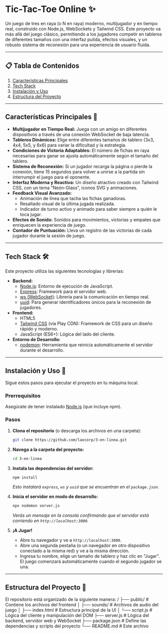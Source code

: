 # Tic-Tac-Toe Online ✨

Un juego de tres en raya (o N en raya) moderno, multijugador y en tiempo real, construido con Node.js, WebSockets y Tailwind CSS. Este proyecto va más allá del juego clásico, permitiendo a los jugadores competir en tableros de diferentes tamaños con una interfaz pulida, efectos visuales, y un robusto sistema de reconexión para una experiencia de usuario fluida.

---

## 📋 Tabla de Contenidos
1. [Características Principales](#características-principales-)
2. [Tech Stack](#tech-stack-)
3. [Instalación y Uso](#instalación-y-uso-)
4. [Estructura del Proyecto](#estructura-del-proyecto-)

---

## **Características Principales** 🚀

* **Multijugador en Tiempo Real:** Juega con un amigo en diferentes dispositivos a través de una conexión WebSocket de baja latencia.
* **Tableros Dinámicos:** Elige entre diferentes tamaños de tablero (3x3, 4x4, 5x5, y 6x6) para variar la dificultad y la estrategia.
* **Condiciones de Victoria Adaptables:** El número de fichas en raya necesarias para ganar se ajusta automáticamente según el tamaño del tablero.
* **Sistema de Reconexión:** Si un jugador recarga la página o pierde la conexión, tiene 15 segundos para volver a unirse a la partida sin interrumpir el juego para el oponente.
* **Interfaz Moderna y Reactiva:** Un diseño atractivo creado con Tailwind CSS, con un tema "Neón-Glass", iconos SVG y animaciones.
* **Feedback Visual Avanzado:**
    * Animación de línea que tacha las fichas ganadoras.
    * Resaltado visual de la última jugada realizada.
    * Indicador de turno activo y animado para saber siempre a quién le toca jugar.
* **Efectos de Sonido:** Sonidos para movimientos, victorias y empates que enriquecen la experiencia de juego.
* **Contador de Puntuación:** Lleva un registro de las victorias de cada jugador durante la sesión de juego.

---

## **Tech Stack** 🛠️

Este proyecto utiliza las siguientes tecnologías y librerías:

* **Backend:**
    * [Node.js](https://nodejs.org/): Entorno de ejecución de JavaScript.
    * [Express](https://expressjs.com/): Framework para el servidor web.
    * [ws (WebSocket)](https://github.com/websockets/ws): Librería para la comunicación en tiempo real.
    * [uuid](https://github.com/uuidjs/uuid): Para generar identificadores únicos para la reconexión de jugadores.
* **Frontend:**
    * HTML5
    * [Tailwind CSS](https://tailwindcss.com/) (vía Play CDN): Framework de CSS para un diseño rápido y moderno.
    * JavaScript (ES6+): Lógica del lado del cliente.
* **Entorno de Desarrollo:**
    * [nodemon](https://nodemon.io/): Herramienta que reinicia automáticamente el servidor durante el desarrollo.

---

## **Instalación y Uso** 🏁

Sigue estos pasos para ejecutar el proyecto en tu máquina local.

### **Prerrequisitos**

Asegúrate de tener instalado [Node.js](https://nodejs.org/) (que incluye npm).

### **Pasos**

1.  **Clona el repositorio** (o descarga los archivos en una carpeta):
    ```bash
    git clone https://github.com/laocorp/3-en-linea.git
    ```

2.  **Navega a la carpeta del proyecto:**
    ```bash
    cd 3-en-linea
    ```

3.  **Instala las dependencias del servidor:**
    ```bash
    npm install
    ```
    *Esto instalará `express`, `ws` y `uuid` que se encuentran en el `package.json`.*

4.  **Inicia el servidor en modo de desarrollo:**
    ```bash
    npx nodemon server.js
    ```
    *Verás un mensaje en la consola confirmando que el servidor está corriendo en `http://localhost:3000`.*

5.  **¡A Jugar!**
    * Abre tu navegador y ve a `http://localhost:3000`.
    * Abre una segunda pestaña (o un navegador en otro dispositivo conectado a la misma red) y ve a la misma dirección.
    * Ingresa tu nombre, elige un tamaño de tablero y haz clic en "Jugar". El juego comenzará automáticamente cuando el segundo jugador se una.

---

## **Estructura del Proyecto** 📂

El repositorio está organizado de la siguiente manera:
/
├── public/                 # Contiene los archivos del frontend
│   ├── sounds/             # Archivos de audio del juego
│   ├── index.html          # Estructura principal de la UI
│   └── script.js           # Lógica del cliente y manipulación del DOM
├── server.js               # Lógica del backend, servidor web y WebSocket
├── package.json            # Define las dependencias y scripts del proyecto
└── README.md               # Este archivo
